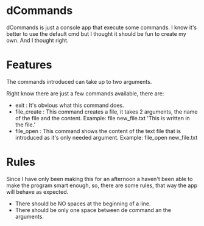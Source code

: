 # dCommands
dCommands is just a console app that execute some commands.
I know it's better to use the default cmd but I thought it
should be fun to create my own. And I thought right.

# Features
The commands introduced can take up to two arguments.

Right know there are just a few commands available, there are:
* exit : It's obvious what this command does.
* file_create : This command creates a file, it takes 2 arguments, 
the name of the file and the content. Example: file new_file.txt 'This is written in the file.'
* file_open : This command shows the content of the text file that is 
introduced as it's only needed argument. Example: file_open new_file.txt

# Rules
Since I have only been making this for an afternoon a haven't been
able to make the program smart enough, so, there are some rules,
that way the app will behave as expected.
* There should be NO spaces at the beginning of a line.
* There should be only one space between de command an the arguments.

